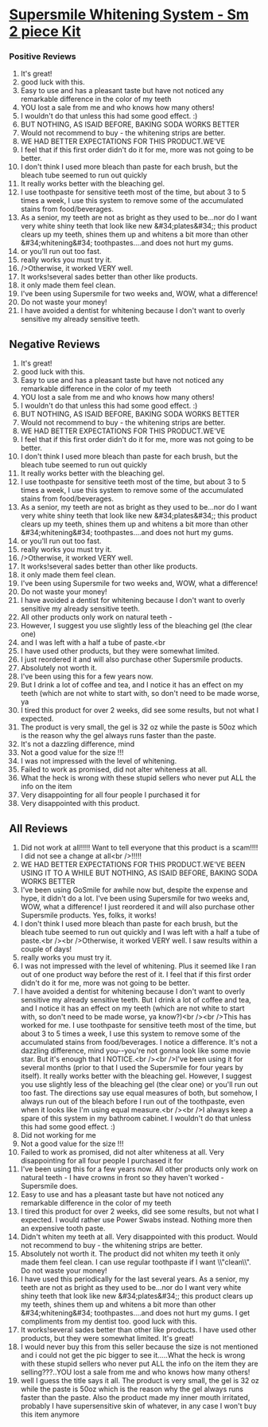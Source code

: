 # [Supersmile Whitening System - Sm 2 piece Kit](https://products.checkmycream.com/products/Supersmile-Whitening-System-Sm-2-piece-Kit.html)

### Positive Reviews

<ol>
      <li>It&#x27;s great!</li>
      <li>good luck with this.</li>
      <li>Easy to use and has a pleasant taste but have not noticed any remarkable difference in the color of my teeth</li>
      <li>YOU lost a sale from me and who knows how many others!</li>
      <li>I wouldn&#x27;t do that unless this had some good effect. :)</li>
      <li>BUT NOTHING, AS ISAID BEFORE, BAKING SODA WORKS BETTER</li>
      <li>Would not recommend to buy - the whitening strips are better.</li>
      <li>WE HAD BETTER EXPECTATIONS FOR THIS PRODUCT.WE&#x27;VE</li>
      <li>I feel that if this first order didn&#x27;t do it for me, more was not going to be better.</li>
      <li>I don&#x27;t think I used more bleach than paste for each brush, but the bleach tube seemed to run out quickly</li>
      <li>It really works better with the bleaching gel.</li>
      <li>I use toothpaste for sensitive teeth most of the time, but about 3 to 5 times a week, I use this system to remove some of the accumulated stains from food/beverages.</li>
      <li>As a senior, my teeth are not as bright as they used to be...nor do I want very white shiny teeth that look like new &amp;#34;plates&amp;#34;;  this product clears up my teeth, shines them up and whitens a bit more than other &amp;#34;whitening&amp;#34; toothpastes....and does not hurt my gums.  </li>
      <li>or you&#x27;ll run out too fast.</li>
      <li>really works you must try it.</li>
      <li>/&gt;Otherwise, it worked VERY well.</li>
      <li>It works!several sades better than other like products.  </li>
      <li>it only made them feel clean.</li>
      <li>I&#x27;ve been using Supersmile for two weeks and, WOW, what a difference!  </li>
      <li>Do not waste your money!</li>
      <li>I have avoided a dentist for whitening because I don&#x27;t want to overly sensitive my already sensitive teeth.</li>
</ol>


<h2>Negative Reviews</h2>
<ol>
<li> It&#x27;s great!</li>
<li> good luck with this.</li>
<li> Easy to use and has a pleasant taste but have not noticed any remarkable difference in the color of my teeth</li>
<li> YOU lost a sale from me and who knows how many others!</li>
<li> I wouldn&#x27;t do that unless this had some good effect. :)</li>
<li> BUT NOTHING, AS ISAID BEFORE, BAKING SODA WORKS BETTER</li>
<li> Would not recommend to buy - the whitening strips are better.</li>
<li> WE HAD BETTER EXPECTATIONS FOR THIS PRODUCT.WE&#x27;VE</li>
<li> I feel that if this first order didn&#x27;t do it for me, more was not going to be better.</li>
<li> I don&#x27;t think I used more bleach than paste for each brush, but the bleach tube seemed to run out quickly</li>
<li> It really works better with the bleaching gel.</li>
<li> I use toothpaste for sensitive teeth most of the time, but about 3 to 5 times a week, I use this system to remove some of the accumulated stains from food/beverages.</li>
<li> As a senior, my teeth are not as bright as they used to be...nor do I want very white shiny teeth that look like new &amp;#34;plates&amp;#34;;  this product clears up my teeth, shines them up and whitens a bit more than other &amp;#34;whitening&amp;#34; toothpastes....and does not hurt my gums.  </li>
<li> or you&#x27;ll run out too fast.</li>
<li> really works you must try it.</li>
<li> /&gt;Otherwise, it worked VERY well.</li>
<li> It works!several sades better than other like products.  </li>
<li> it only made them feel clean.</li>
<li> I&#x27;ve been using Supersmile for two weeks and, WOW, what a difference!  </li>
<li> Do not waste your money!</li>
<li> I have avoided a dentist for whitening because I don&#x27;t want to overly sensitive my already sensitive teeth.</li>
<li> All other products only work on natural teeth -</li>
<li> However, I suggest you use slightly less of the bleaching gel (the clear one)</li>
<li> and I was left with a half a tube of paste.&lt;br</li>
<li> I have used other products, but they were somewhat limited.  </li>
<li> I just reordered it and will also purchase other Supersmile products.  </li>
<li> Absolutely not worth it.</li>
<li> I&#x27;ve been using this for a few years now.  </li>
<li> But I drink a lot of coffee and tea, and I notice it has an effect on my teeth (which are not white to start with, so don&#x27;t need to be made worse, ya</li>
<li> I tired this product for over 2 weeks, did see some results, but not what I expected.</li>
<li> The product is very small, the gel is 32 oz while the paste is 50oz which is the reason why the gel always runs faster than the paste.</li>
<li> It&#x27;s not a dazzling difference, mind</li>
<li> Not a good value for the size !!!</li>
<li> I was not impressed with the level of whitening.  </li>
<li> Failed to work as promised, did not alter whiteness at all.  </li>
<li> What the heck is wrong with these stupid sellers who never put ALL the info on the item</li>
<li> Very disappointing for all four people I purchased it for</li>
<li> Very disappointed with this product.</li>
</ol>

<h2>All Reviews</h2>

<ol>
    <li> Did not work at all!!!!!  Want to tell everyone that this product is a scam!!!!  I  did not see a change at all&lt;br /&gt;!!!!!</li>
    <li> WE HAD BETTER EXPECTATIONS FOR THIS PRODUCT.WE&#x27;VE BEEN USING IT TO A WHILE BUT NOTHING, AS ISAID BEFORE, BAKING SODA WORKS BETTER</li>
    <li> I&#x27;ve been using GoSmile for awhile now but, despite the expense and hype, it didn&#x27;t do a lot.  I&#x27;ve been using Supersmile for two weeks and, WOW, what a difference!  I just reordered it and will also purchase other Supersmile products.  Yes, folks, it works!</li>
    <li> I don&#x27;t think I used more bleach than paste for each brush, but the bleach tube seemed to run out quickly and I was left with a half a tube of paste.&lt;br /&gt;&lt;br /&gt;Otherwise, it worked VERY well. I saw results within a couple of days!</li>
    <li> really works you must try it.</li>
    <li> I was not impressed with the level of whitening.  Plus it seemed like I ran out of one product way before the rest of it.  I feel that if this first order didn&#x27;t do it for me, more was not going to be better.</li>
    <li> I have avoided a dentist for whitening because I don&#x27;t want to overly sensitive my already sensitive teeth. But I drink a lot of coffee and tea, and I notice it has an effect on my teeth (which are not white to start with, so don&#x27;t need to be made worse, ya know?)&lt;br /&gt;&lt;br /&gt;This has worked for me. I use toothpaste for sensitive teeth most of the time, but about 3 to 5 times a week, I use this system to remove some of the accumulated stains from food/beverages. I notice a difference. It&#x27;s not a dazzling difference, mind you--you&#x27;re not gonna look like some movie star. But it&#x27;s enough that I NOTICE.&lt;br /&gt;&lt;br /&gt;I&#x27;ve been using it for several months (prior to that I used the Supersmile for four years by itself). It really works better with the bleaching gel. However, I suggest you use slightly less of the bleaching gel (the clear one) or you&#x27;ll run out too fast. The directions say use equal measures of both, but somehow, I always run out of the bleach before I run out of the toothpaste, even when it looks like I&#x27;m using equal measure.&lt;br /&gt;&lt;br /&gt;I always keep a spare of this system in my bathroom cabinet. I wouldn&#x27;t do that unless this had some good effect. :)</li>
    <li> Did not working for me</li>
    <li> Not a good value for the size !!!</li>
    <li> Failed to work as promised, did not alter whiteness at all.  Very disappointing for all four people I purchased it for</li>
    <li> I&#x27;ve been using this for a few years now.  All other products only work on natural teeth - I have crowns in front so they haven&#x27;t worked - Supersmile does.</li>
    <li> Easy to use and has a pleasant taste but have not noticed any remarkable difference in the color of my teeth</li>
    <li> I tired this product for over 2 weeks, did see some results, but not what I expected. I would rather use Power Swabs instead. Nothing more then an expensive tooth paste.</li>
    <li> Didn&#x27;t whiten my teeth at all. Very disappointed with this product. Would not recommend to buy - the whitening strips are better.</li>
    <li> Absolutely not worth it. The product did not whiten my teeth it only made them feel clean. I can use regular toothpaste if I want \\&quot;clean\\&quot;. Do not waste your money!</li>
    <li> I have used this periodically for the last several years.  As a senior, my teeth are not as bright as they used to be...nor do I want very white shiny teeth that look like new &amp;#34;plates&amp;#34;;  this product clears up my teeth, shines them up and whitens a bit more than other &amp;#34;whitening&amp;#34; toothpastes....and does not hurt my gums.  I get compliments from my dentist too.  good luck with this.</li>
    <li> It works!several sades better than other like products.  I have used other products, but they were somewhat limited.  It&#x27;s great!</li>
    <li> I would never buy this from this seller because the size is not mentioned and i could not get the pic bigger to see it.....What the heck is wrong with these stupid sellers who never put ALL the info on the item they are selling???..YOU lost a sale from me and who knows how many others!</li>
    <li> well I guess the title says it all. The product is very small, the gel is 32 oz while the paste is 50oz which is the reason why the gel always runs faster than the paste. Also the product made my inner mouth irritated, probably I have supersensitive skin of whatever, in any case I won&#x27;t buy this item anymore</li>
</ol>




